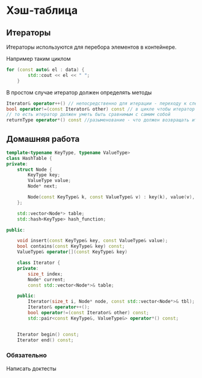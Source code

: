 # Хэш-таблица

## Итераторы

Итераторы используются для перебора элементов в контейнере.

Например таким циклом
```cpp
for (const auto& el : data) {
        std::cout << el << " ";
    }

```

В простом случае итератор должен определять методы
```cpp
Iterator& operator++() // непосредственно для итерации - переходу к след элементу
bool operator!=(const Iterator& other) const // в цикле чтобы итератор понимал когда нужно закончить
// то есть итератор должен уметь быть сравнимым с самим собой
returnType operator*() const //разыменование - что должен возвращать итератор
```


## Домашняя работа

```cpp
template<typename KeyType, typename ValueType>
class HashTable {
private:
    struct Node {
        KeyType key;
        ValueType value;
        Node* next;

        Node(const KeyType& k, const ValueType& v) : key(k), value(v), next(nullptr) {}
    };

    std::vector<Node*> table;
    std::hash<KeyType> hash_function;

public:

    void insert(const KeyType& key, const ValueType& value);
    bool contains(const KeyType& key) const;
    ValueType& operator[](const KeyType& key)

    class Iterator {
    private:
        size_t index;
        Node* current;
        const std::vector<Node*>& table;

    public:
        Iterator(size_t i, Node* node, const std::vector<Node*>& tbl);
        Iterator& operator++();
        bool operator!=(const Iterator& other) const;
        std::pair<const KeyType&, ValueType&> operator*() const;


    Iterator begin() const;
    Iterator end() const;

```

### Обязательно 
Написать доктесты

